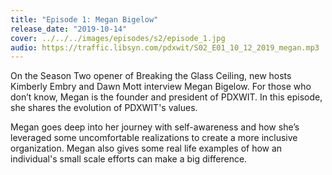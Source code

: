 ```yaml
---
title: "Episode 1: Megan Bigelow"
release_date: "2019-10-14"
cover: ../../../images/episodes/s2/episode_1.jpg
audio: https://traffic.libsyn.com/pdxwit/S02_E01_10_12_2019_megan.mp3
---
```

On the Season Two opener of Breaking the Glass Ceiling, new hosts Kimberly Embry and Dawn Mott interview Megan Bigelow. For those who don’t know, Megan is the founder and president of PDXWIT.  In this episode, she shares the evolution of PDXWIT's values.

Megan goes deep into her journey with self-awareness and how she’s leveraged some uncomfortable realizations to create a more inclusive organization. Megan also gives some real life examples of how an individual's small scale efforts can make a big difference.

